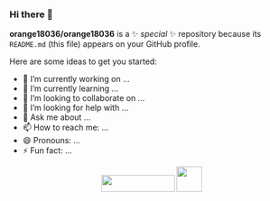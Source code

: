 ### Hi there 👋

**orange18036/orange18036** is a ✨ _special_ ✨ repository because its `README.md` (this file) appears on your GitHub profile.

Here are some ideas to get you started:

- 🔭 I’m currently working on ...
- 🌱 I’m currently learning ...
- 👯 I’m looking to collaborate on ...
- 🤔 I’m looking for help with ...
- 💬 Ask me about ...
- 📫 How to reach me: ...
- 😄 Pronouns: ...
- ⚡ Fun fact: ...
<p align="center">
 &nbsp;&nbsp;&nbsp;&nbsp;&nbsp;&nbsp;&nbsp;&nbsp;&nbsp;&nbsp;
  <a>
    <img src="https://www.hackthebox.eu/badge/image/1542359" width="130" height="30">
  </a>

   <a>
    <img src="https://orangedemo.s3.eu-west-2.amazonaws.com/profile-badges/orange.png?t=1702164121358"  height="45"/>
  </a>
   &nbsp;&nbsp;&nbsp;&nbsp;&nbsp;&nbsp;&nbsp;&nbsp;&nbsp;&nbsp;
</p>
